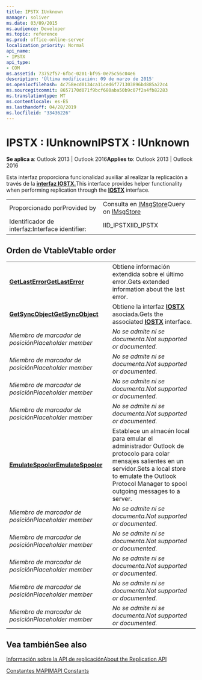 ```yaml
---
title: IPSTX IUnknown
manager: soliver
ms.date: 03/09/2015
ms.audience: Developer
ms.topic: reference
ms.prod: office-online-server
localization_priority: Normal
api_name:
- IPSTX
api_type:
- COM
ms.assetid: 73752f57-6fbc-0201-bf95-0e75c56c04e6
description: 'Última modificación: 09 de marzo de 2015'
ms.openlocfilehash: 4c758ecd0134ca11ced6f771303896bd885a22c4
ms.sourcegitcommit: 8657170d071f9bcf680aba50b9c07f2a4fb82283
ms.translationtype: MT
ms.contentlocale: es-ES
ms.lasthandoff: 04/28/2019
ms.locfileid: "33436226"
---
```

# <a name="ipstx--iunknown"></a><span data-ttu-id="148b9-103">IPSTX : IUnknown</span><span class="sxs-lookup"><span data-stu-id="148b9-103">IPSTX : IUnknown</span></span>

  
  
<span data-ttu-id="148b9-104">**Se aplica a**: Outlook 2013 | Outlook 2016</span><span class="sxs-lookup"><span data-stu-id="148b9-104">**Applies to**: Outlook 2013 | Outlook 2016</span></span> 
  
<span data-ttu-id="148b9-105">Esta interfaz proporciona funcionalidad auxiliar al realizar la replicación a través de la **[interfaz IOSTX.](iostxiunknown.md)**</span><span class="sxs-lookup"><span data-stu-id="148b9-105">This interface provides helper functionality when performing replication through the **[IOSTX](iostxiunknown.md)** interface.</span></span> 
  
|||
|:-----|:-----|
|<span data-ttu-id="148b9-106">Proporcionado por</span><span class="sxs-lookup"><span data-stu-id="148b9-106">Provided by</span></span>  <br/> |<span data-ttu-id="148b9-107">Consulta en [IMsgStore](imsgstoreimapiprop.md)</span><span class="sxs-lookup"><span data-stu-id="148b9-107">Query on [IMsgStore](imsgstoreimapiprop.md)</span></span> <br/> |
|<span data-ttu-id="148b9-108">Identificador de interfaz:</span><span class="sxs-lookup"><span data-stu-id="148b9-108">Interface identifier:</span></span>  <br/> |<span data-ttu-id="148b9-109">IID_IPSTX</span><span class="sxs-lookup"><span data-stu-id="148b9-109">IID_IPSTX</span></span>  <br/> |
   
## <a name="vtable-order"></a><span data-ttu-id="148b9-110">Orden de Vtable</span><span class="sxs-lookup"><span data-stu-id="148b9-110">Vtable order</span></span>

|||
|:-----|:-----|
|<span data-ttu-id="148b9-111">**[GetLastError](ipstx-getlasterror.md)**</span><span class="sxs-lookup"><span data-stu-id="148b9-111">**[GetLastError](ipstx-getlasterror.md)**</span></span> <br/> |<span data-ttu-id="148b9-112">Obtiene información extendida sobre el último error.</span><span class="sxs-lookup"><span data-stu-id="148b9-112">Gets extended information about the last error.</span></span>  <br/> |
|<span data-ttu-id="148b9-113">**[GetSyncObject](ipstx-getsyncobject.md)**</span><span class="sxs-lookup"><span data-stu-id="148b9-113">**[GetSyncObject](ipstx-getsyncobject.md)**</span></span> <br/> |<span data-ttu-id="148b9-114">Obtiene la interfaz **[IOSTX](iostxiunknown.md)** asociada.</span><span class="sxs-lookup"><span data-stu-id="148b9-114">Gets the associated **[IOSTX](iostxiunknown.md)** interface.</span></span>  <br/> |
| <span data-ttu-id="148b9-115">*Miembro de marcador de posición*</span><span class="sxs-lookup"><span data-stu-id="148b9-115">*Placeholder member*</span></span>  <br/> | <span data-ttu-id="148b9-116">*No se admite ni se documenta.*</span><span class="sxs-lookup"><span data-stu-id="148b9-116">*Not supported or documented.*</span></span>  <br/> |
| <span data-ttu-id="148b9-117">*Miembro de marcador de posición*</span><span class="sxs-lookup"><span data-stu-id="148b9-117">*Placeholder member*</span></span>  <br/> | <span data-ttu-id="148b9-118">*No se admite ni se documenta.*</span><span class="sxs-lookup"><span data-stu-id="148b9-118">*Not supported or documented.*</span></span>  <br/> |
| <span data-ttu-id="148b9-119">*Miembro de marcador de posición*</span><span class="sxs-lookup"><span data-stu-id="148b9-119">*Placeholder member*</span></span>  <br/> | <span data-ttu-id="148b9-120">*No se admite ni se documenta.*</span><span class="sxs-lookup"><span data-stu-id="148b9-120">*Not supported or documented.*</span></span>  <br/> |
| <span data-ttu-id="148b9-121">*Miembro de marcador de posición*</span><span class="sxs-lookup"><span data-stu-id="148b9-121">*Placeholder member*</span></span>  <br/> | <span data-ttu-id="148b9-122">*No se admite ni se documenta.*</span><span class="sxs-lookup"><span data-stu-id="148b9-122">*Not supported or documented.*</span></span>  <br/> |
|<span data-ttu-id="148b9-123">**[EmulateSpooler](ipstx-emulatespooler.md)**</span><span class="sxs-lookup"><span data-stu-id="148b9-123">**[EmulateSpooler](ipstx-emulatespooler.md)**</span></span> <br/> |<span data-ttu-id="148b9-124">Establece un almacén local para emular el administrador Outlook de protocolo para colar mensajes salientes en un servidor.</span><span class="sxs-lookup"><span data-stu-id="148b9-124">Sets a local store to emulate the Outlook Protocol Manager to spool outgoing messages to a server.</span></span>  <br/> |
| <span data-ttu-id="148b9-125">*Miembro de marcador de posición*</span><span class="sxs-lookup"><span data-stu-id="148b9-125">*Placeholder member*</span></span>  <br/> | <span data-ttu-id="148b9-126">*No se admite ni se documenta.*</span><span class="sxs-lookup"><span data-stu-id="148b9-126">*Not supported or documented.*</span></span>  <br/> |
| <span data-ttu-id="148b9-127">*Miembro de marcador de posición*</span><span class="sxs-lookup"><span data-stu-id="148b9-127">*Placeholder member*</span></span>  <br/> | <span data-ttu-id="148b9-128">*No se admite ni se documenta.*</span><span class="sxs-lookup"><span data-stu-id="148b9-128">*Not supported or documented.*</span></span>  <br/> |
| <span data-ttu-id="148b9-129">*Miembro de marcador de posición*</span><span class="sxs-lookup"><span data-stu-id="148b9-129">*Placeholder member*</span></span>  <br/> | <span data-ttu-id="148b9-130">*No se admite ni se documenta.*</span><span class="sxs-lookup"><span data-stu-id="148b9-130">*Not supported or documented.*</span></span>  <br/> |
| <span data-ttu-id="148b9-131">*Miembro de marcador de posición*</span><span class="sxs-lookup"><span data-stu-id="148b9-131">*Placeholder member*</span></span>  <br/> | <span data-ttu-id="148b9-132">*No se admite ni se documenta.*</span><span class="sxs-lookup"><span data-stu-id="148b9-132">*Not supported or documented.*</span></span>  <br/> |
| <span data-ttu-id="148b9-133">*Miembro de marcador de posición*</span><span class="sxs-lookup"><span data-stu-id="148b9-133">*Placeholder member*</span></span>  <br/> | <span data-ttu-id="148b9-134">*No se admite ni se documenta.*</span><span class="sxs-lookup"><span data-stu-id="148b9-134">*Not supported or documented.*</span></span>  <br/> |
   
## <a name="see-also"></a><span data-ttu-id="148b9-135">Vea también</span><span class="sxs-lookup"><span data-stu-id="148b9-135">See also</span></span>



[<span data-ttu-id="148b9-136">Información sobre la API de replicación</span><span class="sxs-lookup"><span data-stu-id="148b9-136">About the Replication API</span></span>](about-the-replication-api.md)
  
[<span data-ttu-id="148b9-137">Constantes MAPI</span><span class="sxs-lookup"><span data-stu-id="148b9-137">MAPI Constants</span></span>](mapi-constants.md)

